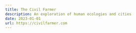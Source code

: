 ```yaml
---
title: The Civil Farmer
description: An exploration of human ecologies and cities
date: 2023-01-01
url: https://civilfarmer.com
---
```

